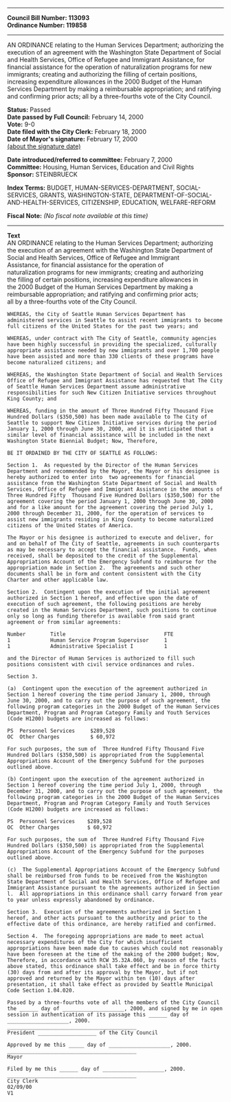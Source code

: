 * * * * *  
  
**Council Bill Number: [](#h0)[](#h2)113093**   
**Ordinance Number: 119858**  
  
* * * * *  
  
AN ORDINANCE relating to the Human Services Department; authorizing the execution of an agreement with the Washington State Department of Social and Health Services, Office of Refugee and Immigrant Assistance, for financial assistance for the operation of naturalization programs for new immigrants; creating and authorizing the filling of certain positions, increasing expenditure allowances in the 2000 Budget of the Human Services Department by making a reimbursable appropriation; and ratifying and confirming prior acts; all by a three-fourths vote of the City Council.  
  
**Status:** Passed   
**Date passed by Full Council:** February 14, 2000   
**Vote:** 9-0   
**Date filed with the City Clerk:** February 18, 2000   
**Date of Mayor's signature:** February 17, 2000   
[(about the signature date)](/~public/approvaldate.htm)   
  
  
**Date introduced/referred to committee:** February 7, 2000   
**Committee:** Housing, Human Services, Education and Civil Rights   
**Sponsor:** STEINBRUECK   
  
**Index Terms:** BUDGET, HUMAN-SERVICES-DEPARTMENT, SOCIAL-SERVICES, GRANTS, WASHINGTON-STATE, DEPARTMENT-OF-SOCIAL-AND-HEALTH-SERVICES, CITIZENSHIP, EDUCATION, WELFARE-REFORM  
  
**Fiscal Note:** *(No fiscal note available at this time)*  
  
* * * * *  
  
**Text**  
    AN ORDINANCE relating to the Human Services Department; authorizing  
    the execution of an agreement with the Washington State Department of  
    Social and Health Services, Office of Refugee and Immigrant  
    Assistance, for financial assistance for the operation of  
    naturalization programs for new immigrants; creating and authorizing  
    the filling of certain positions, increasing expenditure allowances in  
    the 2000 Budget of the Human Services Department by making a  
    reimbursable appropriation; and ratifying and confirming prior acts;  
    all by a three-fourths vote of the City Council.  
  
    WHEREAS, the City of Seattle Human Services Department has  
    administered services in Seattle to assist recent immigrants to become  
    full citizens of the United States for the past two years; and  
  
    WHEREAS, under contract with The City of Seattle, community agencies  
    have been highly successful in providing the specialized, culturally  
    appropriate assistance needed by new immigrants and over 1,700 people  
    have been assisted and more than 330 clients of these programs have  
    become naturalized citizens; and  
  
    WHEREAS, the Washington State Department of Social and Health Services  
    Office of Refugee and Immigrant Assistance has requested that The City  
    of Seattle Human Services Department assume administrative  
    responsibilities for such New Citizen Initiative services throughout  
    King County; and  
  
    WHEREAS, funding in the amount of Three Hundred Fifty Thousand Five  
    Hundred Dollars ($350,500) has been made available to The City of  
    Seattle to support New Citizen Initiative services during the period  
    January 1, 2000 through June 30, 2000, and it is anticipated that a  
    similar level of financial assistance will be included in the next  
    Washington State Biennial Budget; Now, Therefore,  
  
    BE IT ORDAINED BY THE CITY OF SEATTLE AS FOLLOWS:  
  
    Section 1.  As requested by the Director of the Human Services  
    Department and recommended by the Mayor, the Mayor or his designee is  
    hereby authorized to enter into  two agreements for financial  
    assistance from the Washington State Department of Social and Health  
    Services, Office of Refugee and Immigrant Assistance in the amounts of  
    Three Hundred Fifty  Thousand Five Hundred Dollars ($350,500) for the  
    agreement covering the period January 1, 2000 through June 30, 2000  
    and for a like amount for the agreement covering the period July 1,  
    2000 through December 31, 2000, for the operation of services to  
    assist new immigrants residing in King County to become naturalized  
    citizens of the United States of America.  
  
    The Mayor or his designee is authorized to execute and deliver, for  
    and on behalf of The City of Seattle, agreements in such counterparts  
    as may be necessary to accept the financial assistance.  Funds, when  
    received, shall be deposited to the credit of the Supplemental  
    Appropriations Account of the Emergency Subfund to reimburse for the  
    appropriation made in Section 2.  The agreements and such other  
    documents shall be in form and content consistent with the City  
    Charter and other applicable law.  
  
    Section 2.  Contingent upon the execution of the initial agreement  
    authorized in Section 1 hereof, and effective upon the date of  
    execution of such agreement, the following positions are hereby  
    created in the Human Services Department, such positions to continue  
    only so long as funding therefor is available from said grant  
    agreement or from similar agreements:  
  
    Number        Title                                FTE  
    1             Human Service Program Supervisor     1  
    1             Administrative Specialist I          1  
  
    and the Director of Human Services is authorized to fill such  
    positions consistent with civil service ordinances and rules.  
  
    Section 3.  
  
    (a)  Contingent upon the execution of the agreement authorized in  
    Section 1 hereof covering the time period January 1, 2000, through  
    June 30, 2000, and to carry out the purpose of such agreement, the  
    following program categories in the 2000 Budget of the Human Services  
    Department, Program and Program Category Family and Youth Services  
    (Code H1200) budgets are increased as follows:  
  
    PS  Personnel Services     $289,528  
    OC  Other Charges          $ 60,972  
  
    For such purposes, the sum of  Three Hundred Fifty Thousand Five  
    Hundred Dollars ($350,500) is appropriated from the Supplemental  
    Appropriations Account of the Emergency Subfund for the purposes  
    outlined above.  
  
    (b) Contingent upon the execution of the agreement authorized in  
    Section 1 hereof covering the time period July 1, 2000, through  
    December 31, 2000, and to carry out the purpose of such agreement, the  
    following program categories in the 2000 Budget of the Human Services  
    Department, Program and Program Category Family and Youth Services  
    (Code H1200) budgets are increased as follows:  
  
    PS  Personnel Services    $289,528  
    OC  Other Charges         $ 60,972  
  
    For such purposes, the sum of  Three Hundred Fifty Thousand Five  
    Hundred Dollars ($350,500) is appropriated from the Supplemental  
    Appropriations Account of the Emergency Subfund for the purposes  
    outlined above.  
  
    (c)  The Supplemental Appropriations Account of the Emergency Subfund  
    shall be reimbursed from funds to be received from the Washington  
    State Department of Social and Health Services, Office of Refugee and  
    Immigrant Assistance pursuant to the agreements authorized in Section  
    l.  All appropriations in this ordinance shall carry forward from year  
    to year unless expressly abandoned by ordinance.  
  
    Section 3.  Execution of the agreements authorized in Section 1  
    hereof, and other acts pursuant to the authority and prior to the  
    effective date of this ordinance, are hereby ratified and confirmed.  
  
    Section 4.  The foregoing appropriations are made to meet actual  
    necessary expenditures of the City for which insufficient  
    appropriations have been made due to causes which could not reasonably  
    have been foreseen at the time of the making of the 2000 budget; Now,  
    Therefore, in accordance with RCW 35.32A.060, by reason of the facts  
    above stated, this ordinance shall take effect and be in force thirty  
    (30) days from and after its approval by the Mayor, but if not  
    approved and returned by the Mayor within ten (10) days after  
    presentation, it shall take effect as provided by Seattle Municipal  
    Code Section 1.04.020.  
  
    Passed by a three-fourths vote of all the members of the City Council  
    the ______ day of ____________________, 2000, and signed by me in open  
    session in authentication of its passage this ______ day of  
    ____________________, 2000.  
    __________________________________________  
    President ___________________ of the City Council  
  
    Approved by me this _____ day of ____________________, 2000.  
    __________________________________________  
    Mayor  
  
    Filed by me this ______ day of ____________________, 2000.  
    __________________________________________  
    City Clerk  
    02/09/00  
    V1  
